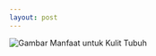 ```yaml
---
layout: post
---
```


![Gambar Manfaat untuk Kulit Tubuh](http://www.flazgliz.com/images/produk2.jpg)
